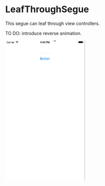 # LeafThroughSegue
This segue can leaf through view controllers.

TO DO: introduce reverse animation.

![Alt text](https://github.com/NSSimpleApps/LeafThroughSegue/blob/master/LeafThroughSegue/LeafThroughSegue.gif)
